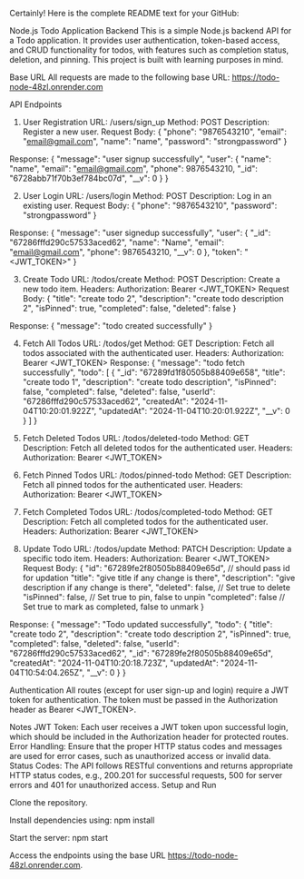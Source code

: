 
Certainly! Here is the complete README text for your GitHub:

Node.js Todo Application Backend
This is a simple Node.js backend API for a Todo application. It provides user authentication, token-based access, and CRUD functionality for todos, with features such as completion status, deletion, and pinning. This project is built with learning purposes in mind.


Base URL
All requests are made to the following base URL:
https://todo-node-48zl.onrender.com


API Endpoints
1. User Registration
URL: /users/sign_up
Method: POST
Description: Register a new user.
Request Body:
{
  "phone": "9876543210",
  "email": "email@gmail.com",
  "name": "name",
  "password": "strongpassword"
}

Response:
{
  "message": "user signup successfully",
  "user": {
    "name": "name",
    "email": "email@gmail.com",
    "phone": 9876543210,
    "_id": "6728abb71f70b3ef784bc07d",
    "__v": 0
  }
}


2. User Login
URL: /users/login
Method: POST
Description: Log in an existing user.
Request Body:
{
  "phone": "9876543210",
  "password": "strongpassword"
}

Response:
{
  "message": "user signedup successfully",
  "user": {
    "_id": "67286fffd290c57533aced62",
    "name": "Name",
    "email": "email@gmail.com",
    "phone": 9876543210,
    "__v": 0
  },
  "token": "<JWT_TOKEN>"
}


3. Create Todo
URL: /todos/create
Method: POST
Description: Create a new todo item.
Headers: Authorization: Bearer <JWT_TOKEN>
Request Body:
{
  "title": "create todo 2",
  "description": "create todo description 2",
  "isPinned": true,
  "completed": false,
  "deleted": false
}

Response:
{
  "message": "todo created successfully"
}


4. Fetch All Todos
URL: /todos/get
Method: GET
Description: Fetch all todos associated with the authenticated user.
Headers: Authorization: Bearer <JWT_TOKEN>
Response:
{
  "message": "todo fetch successfully",
  "todo": [
    {
      "_id": "67289fd1f80505b88409e658",
      "title": "create todo 1",
      "description": "create todo description",
      "isPinned": false,
      "completed": false,
      "deleted": false,
      "userId": "67286fffd290c57533aced62",
      "createdAt": "2024-11-04T10:20:01.922Z",
      "updatedAt": "2024-11-04T10:20:01.922Z",
      "__v": 0
    }
  ]
}


5. Fetch Deleted Todos
URL: /todos/deleted-todo
Method: GET
Description: Fetch all deleted todos for the authenticated user.
Headers: Authorization: Bearer <JWT_TOKEN>


6. Fetch Pinned Todos
URL: /todos/pinned-todo
Method: GET
Description: Fetch all pinned todos for the authenticated user.
Headers: Authorization: Bearer <JWT_TOKEN>


7. Fetch Completed Todos
URL: /todos/completed-todo
Method: GET
Description: Fetch all completed todos for the authenticated user.
Headers: Authorization: Bearer <JWT_TOKEN>


8. Update Todo
URL: /todos/update
Method: PATCH
Description: Update a specific todo item.
Headers: Authorization: Bearer <JWT_TOKEN>
Request Body:
{
  "id": "67289fe2f80505b88409e65d", // should pass id for updation
  "title": "give title if any change is there",
  "description": "give description if any change is there",
  "deleted": false,       // Set true to delete
  "isPinned": false,      // Set true to pin, false to unpin
  "completed": false      // Set true to mark as completed, false to unmark
}

Response:
{
  "message": "Todo updated successfully",
  "todo": {
    "title": "create todo 2",
    "description": "create todo description 2",
    "isPinned": true,
    "completed": false,
    "deleted": false,
    "userId": "67286fffd290c57533aced62",
    "_id": "67289fe2f80505b88409e65d",
    "createdAt": "2024-11-04T10:20:18.723Z",
    "updatedAt": "2024-11-04T10:54:04.265Z",
    "__v": 0
  }
}

Authentication
All routes (except for user sign-up and login) require a JWT token for authentication. The token must be passed in the Authorization header as Bearer <JWT_TOKEN>.

Notes
JWT Token: Each user receives a JWT token upon successful login, which should be included in the Authorization header for protected routes.
Error Handling: Ensure that the proper HTTP status codes and messages are used for error cases, such as unauthorized access or invalid data.
Status Codes: The API follows RESTful conventions and returns appropriate HTTP status codes, e.g., 200.201 for successful requests, 500 for server errors and 401 for unauthorized access.
Setup and Run


Clone the repository.

Install dependencies using:
npm install

Start the server:
npm start

Access the endpoints using the base URL https://todo-node-48zl.onrender.com.
